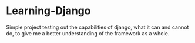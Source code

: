 # Learning-Django

Simple project testing out the capabilities of django, what it can and cannot do, to give me a better understanding of the framework as a whole.

